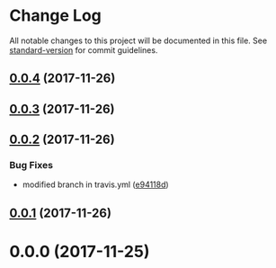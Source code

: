 # Change Log

All notable changes to this project will be documented in this file. See [standard-version](https://github.com/conventional-changelog/standard-version) for commit guidelines.

<a name="0.0.4"></a>
## [0.0.4](https://github.com/bgolyoo/chuck-norris-jokes-ui/compare/v0.0.3...v0.0.4) (2017-11-26)



<a name="0.0.3"></a>
## [0.0.3](https://github.com/bgolyoo/chuck-norris-jokes-ui/compare/v0.0.2...v0.0.3) (2017-11-26)



<a name="0.0.2"></a>
## [0.0.2](https://github.com/bgolyoo/chuck-norris-jokes-ui/compare/v0.0.1...v0.0.2) (2017-11-26)


### Bug Fixes

* modified branch in travis.yml ([e94118d](https://github.com/bgolyoo/chuck-norris-jokes-ui/commit/e94118d))



<a name="0.0.1"></a>
## [0.0.1](https://github.com/bgolyoo/chuck-norris-jokes-ui/compare/v0.0.0...v0.0.1) (2017-11-26)



<a name="0.0.0"></a>
# 0.0.0 (2017-11-25)
